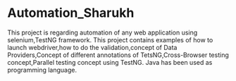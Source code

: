 # Automation_Sharukh
This project is regarding automation of any web application using selenium,TestNG framework. This project contains examples of how to launch webdriver,how to do the validation,concept of Data Providers,Concept of different annotations of TetsNG,Cross-Browser testing concept,Parallel testing concept using TestNG. Java has been used as programming language.
